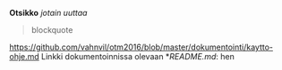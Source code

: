 **Otsikko**
*jotain uuttaa*

> blockquote 

https://github.com/vahnvil/otm2016/blob/master/dokumentointi/kaytto-ohje.md
Linkki dokumentoinnissa olevaan **README.md*: hen
